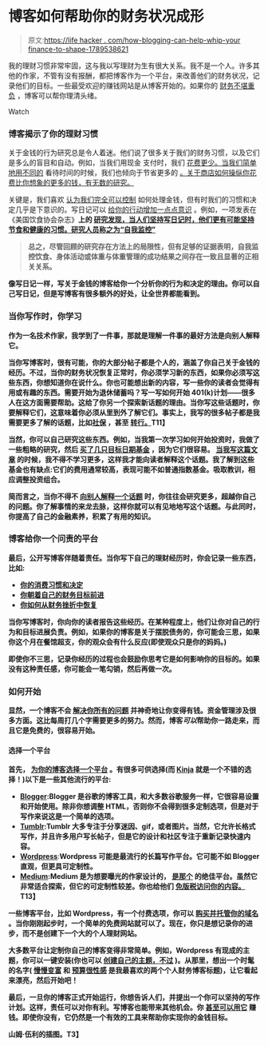 # 博客如何帮助你的财务状况成形

> 原文:[https://life hacker . com/how-blogging-can-help-whip-your finance-to-shape-1789538621](https://lifehacker.com/how-blogging-can-help-whip-your-finances-into-shape-1789538621)

我的理财习惯非常牢固，这与我以写理财为生有很大关系。我不是一个人。许多其他的作家，不管有没有报酬，都把博客作为一个平台，来改善他们的财务状况，记录他们的目标。一些最受欢迎的赚钱网站是从博客开始的。如果你的 [财务不堪重负](https://lifehacker.com/how-to-manage-your-money-for-those-who-never-learned-g-1703892260) ，博客可以帮你理清头绪。

Watch

### 博客揭示了你的理财习惯

关于金钱的行为研究总是令人着迷。他们说了很多关于我们的财务习惯，以及它们是多么的盲目和自动。例如，当我们用现金 支付时，我们 [花费更少。当我们简单地用不同的](https://lifehacker.com/paying-with-cash-really-does-make-you-spend-less-1786507339) 看待时间的时候，我们也倾向于节省更多的 [。关于商店如何操纵你花费比你想象的更多的钱，有无数的研究。](http://lifehacker.com/increase-savings-with-a-cyclical-mindset-towards-time-1490674643)

关键是，我们喜欢 [认为我们完全可以控制](http://lifehacker.com/youve-got-a-limited-supply-of-willpower-so-use-it-wise-5662132) 如何处理金钱，但有时我们的习惯和决定几乎是下意识的。写日记可以 [给你的行动增加一点点意识](http://lifehacker.com/keep-a-daily-food-diary-to-track-your-diet-lose-weight-5964540) 。例如，一项发表在《美国饮食协会杂志》[](https://www.ncbi.nlm.nih.gov/pmc/articles/PMC3268700/)**上的 [研究发现，当人们坚持写日记时，他们更有可能坚持节食和健康的习惯。研究人员称之为“自我监控”](https://www.ncbi.nlm.nih.gov/pmc/articles/PMC3268700/)**

> **总之，尽管回顾的研究存在方法上的局限性，但有足够的证据表明，自我监控饮食、身体活动或体重与体重管理的成功结果之间存在一致且显著的正相关关系。**

**像写日记一样，写关于金钱的博客给你一个分析你的行为和决定的理由。你可以自己写日记，但是写博客有很多额外的好处，让全世界都能看到。**

### **当你写作时，你学习**

**作为一名技术作家，我学到了一件事，那就是理解一件事的最好方法是向别人解释它。**

**当你写博客时，很有可能，你的大部分帖子都是个人的，涵盖了你自己关于金钱的经历。不过，当你的财务状况恢复正常时，你必须学习新的东西，如果你必须写这些东西，你想知道你在说什么。你也可能想出新的内容，写一些你的读者会觉得有用或有趣的东西。需要开始为退休储蓄吗？写一写如何开始 401(k)计划——很多人在这方面需要帮助。这给了你另一个探索新话题的理由。当你写这些话题时，你要解释它们，这意味着你必须从里到外了解它们。事实上，我写的很多帖子都是我需要更多了解的话题，比如[社保](http://twocents.lifehacker.com/everything-you-need-to-know-about-social-security-1737691457#_ga=1.158113978.1268082208.1431441811) ，甚至 [转行。](http://twocents.lifehacker.com/how-to-painlessly-switch-banks-1537247659)T11】**

**当然，你可以自己研究这些东西。例如，当我第一次学习如何开始投资时，我做了一些粗略的研究，然后 [买了几只目标日期基金](http://twocents.lifehacker.com/why-target-date-funds-might-be-riskier-than-you-think-1708575188#_ga=1.158113978.1268082208.1431441811) ，因为它们很容易。 [当我写这篇文章](http://twocents.lifehacker.com/how-to-build-an-easy-beginner-set-and-forget-investm-1686878594) 的时候，我不得不学习更多，这样我才能向读者解释这个话题。我了解到这些基金也有缺点:它们的费用通常较高，表现可能不如普通指数基金。吸取教训，相应调整投资组合。**

**简而言之，当你不得不 [向别人解释一个话题](http://lifehacker.com/teach-others-what-you-know-to-make-connections-and-lear-1639560273) 时，你往往会研究更多，超越你自己的问题。你了解事情的来龙去脉，这样你就可以有见地地写这个话题。与此同时，你提高了自己的金融素养，积累了有用的知识。**

### **博客给你一个问责的平台**

**最后，公开写博客伴随着责任。当你写下自己的理财经历时，你会记录一些东西，比如:**

*   **[你的消费习惯和决定](http://twocents.lifehacker.com/how-a-bit-of-gratitude-helped-improve-my-spending-habit-1625811592)**
*   **[你朝着自己的财务目标前进](http://twocents.lifehacker.com/how-i-got-over-my-fear-of-investing-and-started-saving-1782839595)**
*   **[你如何从财务挫折中恢复](http://twocents.lifehacker.com/how-to-rebuild-your-finances-after-draining-your-emerge-1693213625)**

**当你写博客时，你向你的读者报告这些经历。在某种程度上，他们让你对自己的行为和目标进展负责。例如，如果你的博客是关于摆脱债务的，你可能会三思，如果你这个月在餐馆超支，你的观众会有什么反应(即使观众只是你的妈妈。)**

**即使你不三思，记录你经历的过程也会鼓励你思考它是如何影响你的目标的。如果没有这种责任感，你可能会一笔勾销，然后再做一次。**

### **如何开始**

**显然，一个博客不会 [解决你所有的问题](http://twocents.lifehacker.com/how-to-budget-when-you-re-broke-1561620381#_ga=1.158113978.1268082208.1431441811) 并神奇地让你变得有钱。资金管理涉及很多方面。这比每周打几个字需要更多的努力。然而，博客*可以*帮助你一路走来，而且它是免费的，很容易开始。**

#### **选择一个平台**

**首先， [为你的博客选择一个平台](http://lifehacker.com/which-blogging-platform-should-i-use-5878847) 。有很多可供选择(而 [Kinja](http://kinja.com) 就是一个不错的选择！)以下是一些其他流行的平台:**

*   **[**Blogger**](https://www.blogger.com/):Blogger 是谷歌的博客工具，和大多数谷歌服务一样，它很容易设置和开始使用。除非你想调整 HTML，否则你不会得到很多定制选项，但是对于写作来说这是一个简单的选项。**
*   **[**Tumblr**](https://www.tumblr.com/):Tumblr 大多专注于分享迷因、gif，或者图片。当然，它允许长格式写作，并且许多用户写长帖子，但是它的设计和社区专注于重新记录快速内容。**
*   **[**Wordpress**](https://wordpress.com/)**:**Wordpress 可能是最流行的长篇写作平台。它可能不如 Blogger 直观，但更具可定制性。**
*   **[**Medium**](https://medium.com/):Medium 是为想要曝光的作家设计的， [是那个](http://lifehacker.com/whats-with-new-blogging-platforms-like-medium-should-1518292181) 的绝佳平台。虽然它非常适合探索，但它的可定制性较差。你也给他们 [免版税访问你的内容。](https://medium.com/policy/9db0094a1e0f)T13】**

**一些博客平台，比如 Wordpress，有一个付费选项，你可以 [购买并托管你的域名](https://lifehacker.com/why-its-worth-it-to-purchase-your-own-domain-name-5958893) 。当你刚刚起步时，一个简单的免费网站就可以了。现在，你只是想记录你的进步，而不是创建下一个大的个人理财网站。**

**大多数平台让定制你自己的博客变得非常简单。例如，Wordpress 有现成的主题，你可以一键安装(你也可以 [创建自己的主题，不过](http://lifehacker.com/how-to-create-a-custom-theme-for-your-wordpress-blog-wi-5890139) )。从那里，想出一个时髦的名字( [慢慢变富](http://www.getrichslowly.org/) 和 [预算很性感](http://www.budgetsaresexy.com/) 是我最喜欢的两个个人财务博客标题)，让它看起来漂亮，然后开始吧！**

**最后，一旦你的博客正式开始运行，你想告诉人们，并提出一个你可以坚持的写作计划。这样，责任可以对你有利。写博客也能带来其他机会。你 [甚至可以用它](http://lifehacker.com/can-i-really-make-a-living-by-blogging-1537783554#_ga=1.188058792.1268082208.1431441811) 赚钱。即使你没有，它仍然是一个有效的工具来帮助你实现你的金钱目标。**

**山姆·伍利的插图。T3】**